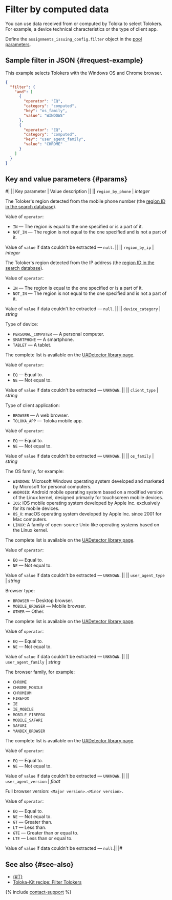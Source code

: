 # Filter by computed data

You can use data received from or computed by Toloka to select Tolokers. For example, a device technical characteristics or the type of client app.

Define the `assignments_issuing_config.filter` object in the [pool parameters](https://toloka.ai/docs/api/api-reference/#tag--pool).

## Sample filter in JSON {#request-example}

This example selects Tolokers with the Windows OS and Chrome browser.

```json
{
  "filter": {
    "and": [
      {
        "operator": "EQ",
        "category": "computed",
        "key": "os_family",
        "value": "WINDOWS"
      },
      {
        "operator": "EQ",
        "category": "computed",
        "key": "user_agent_family",
        "value": "CHROME"
      }
    ]
  }
}
```

## Key and value parameters {#params}

#|
|| Key parameter | Value description ||
|| `region_by_phone` | _integer_

The Toloker's region detected from the mobile phone number (the [region ID in the search database](regions.md)).

Value of `operator`:

- `IN` — The region is equal to the one specified or is a part of it.
- `NOT_IN` — The region is not equal to the one specified and is not a part of it.

Value of `value` if data couldn't be extracted — `null`. ||
|| `region_by_ip` | _integer_

The Toloker's region detected from the IP address (the [region ID in the search database](regions.md)).

Value of `operator`:

- `IN` — The region is equal to the one specified or is a part of it.
- `NOT_IN` — The region is not equal to the one specified and is not a part of it.

Value of `value` if data couldn't be extracted — `null`. ||
|| `device_category` | _string_

Type of device:

- `PERSONAL_COMPUTER` — A personal computer.
- `SMARTPHONE` — A smartphone.
- `TABLET` — A tablet.

The complete list is available on the [UADetector library page](http://uadetector.sourceforge.net/modules/uadetector-core/apidocs/net/sf/uadetector/ReadableDeviceCategory.Category.html).

Value of `operator`:

- `EQ` — Equal to.
- `NE` — Not equal to.

Value of `value` if data couldn't be extracted — `UNKNOWN`. ||
|| `client_type` | _string_

Type of client application:

- `BROWSER` — A web browser.
- `TOLOKA_APP` — Toloka mobile app.

Value of `operator`:

- `EQ` — Equal to.
- `NE` — Not equal to.

Value of `value` if data couldn't be extracted — `UNKNOWN`. ||
|| `os_family` | _string_

The OS family, for example:

- `WINDOWS`: Microsoft Windows operating system developed and marketed by Microsoft for personal computers.
- `ANDROID`: Android mobile operating system based on a modified version of the Linux kernel, designed primarily for touchscreen mobile devices.
- `IOS`: iOS mobile operating system developed by Apple Inc. exclusively for its mobile devices.
- `OS_X`: macOS operating system developed by Apple Inc. since 2001 for Mac computers.
- `LINUX`: A family of open-source Unix-like operating systems based on the Linux kernel.

The complete list is available on the [UADetector library page](http://uadetector.sourceforge.net/modules/uadetector-core/apidocs/net/sf/uadetector/OperatingSystemFamily.html).

Value of `operator`:

- `EQ` — Equal to.
- `NE` — Not equal to.

Value of `value` if data couldn't be extracted — `UNKNOWN`. ||
|| `user_agent_type` | _string_

Browser type:

- `BROWSER` — Desktop browser.
- `MOBILE_BROWSER` — Mobile browser.
- `OTHER` — Other.

The complete list is available on the [UADetector library page](http://uadetector.sourceforge.net/modules/uadetector-core/apidocs/net/sf/uadetector/UserAgentType.html).

Value of `operator`:

- `EQ` — Equal to.
- `NE` — Not equal to.

Value of `value` if data couldn't be extracted — `UNKNOWN`. ||
|| `user_agent_family` | _string_

The browser family, for example:

- `CHROME`
- `CHROME_MOBILE`
- `CHROMIUM`
- `FIREFOX`
- `IE`
- `IE_MOBILE`
- `MOBILE_FIREFOX`
- `MOBILE_SAFARI`
- `SAFARI`
- `YANDEX_BROWSER`

The complete list is available on the [UADetector library page](http://uadetector.sourceforge.net/modules/uadetector-core/apidocs/net/sf/uadetector/UserAgentFamily.html).

Value of `operator`:

- `EQ` — Equal to.
- `NE` — Not equal to.

Value of `value` if data couldn't be extracted — `UNKNOWN`. ||
|| `user_agent_version` | _float_

Full browser version: `<Major version>.<Minor version>.`

Value of `operator`:

- `EQ` — Equal to.
- `NE` — Not equal to.
- `GT` — Greater than.
- `LT` — Less than.
- `GTE` — Greater than or equal to.
- `LTE` — Less than or equal to.

Value of `value` if data couldn't be extracted — `null`.||
|#

## See also {#see-also}

- [{#T}](../../guide/concepts/filters.md)
- [Toloka-Kit recipe: Filter Tolokers](../../toloka-kit/recipes/filter-tolokers.md)

{% include [contact-support](../../guide/_includes/contact-support.md) %}